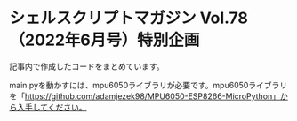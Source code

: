 # シェルスクリプトマガジン Vol.78（2022年6月号）特別企画
記事内で作成したコードをまとめています。 

main.pyを動かすには、mpu6050ライブラリが必要です。mpu6050ライブラリを「https://github.com/adamjezek98/MPU6050-ESP8266-MicroPython」から入手してください。
